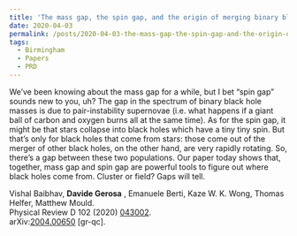 ```yaml
---
title: 'The mass gap, the spin gap, and the origin of merging binary black holes'
date: 2020-04-03
permalink: /posts/2020-04-03-the-mass-gap-the-spin-gap-and-the-origin-of-merging-binary-black-holes
tags:
  - Birmingham
  - Papers
  - PRD
---
```


We’ve been knowing about the mass gap for a while, but I bet “spin gap” sounds new to you, uh? The gap in the spectrum of binary black hole masses is due to pair-instability supernovae (i.e. what happens if a giant ball of carbon and oxygen burns all at the same time). As for the spin gap, it might be that stars collapse into black holes which have a tiny tiny spin. But that’s only for black holes that come from stars: those come out of the merger of other black holes, on the other hand, are very rapidly rotating. So, there’s a gap between these two populations. Our paper today shows that, together, mass gap and spin gap are powerful tools to figure out where black holes come from. Cluster or field? Gaps will tell.

Vishal Baibhav, **Davide Gerosa** , Emanuele Berti, Kaze W. K. Wong, Thomas Helfer, Matthew Mould.  
Physical Review D 102 (2020) [043002](<https://journals.aps.org/prd/abstract/10.1103/PhysRevD.102.043002>).  
arXiv:[2004.00650](<https://arxiv.org/abs/2004.00650>) [gr-qc].


